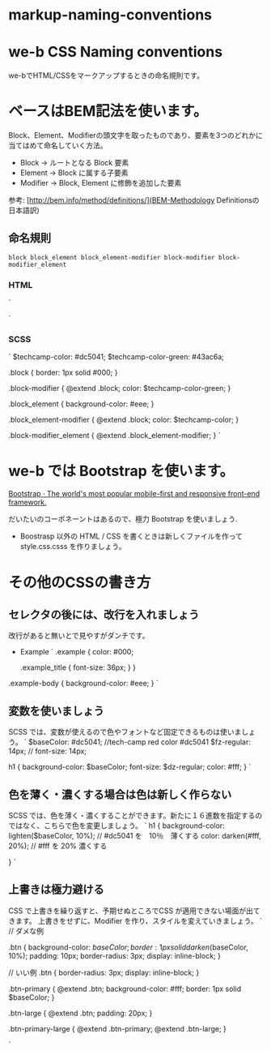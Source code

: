 # markup-naming-conventions

# we-b CSS Naming conventions
we-bでHTML/CSSをマークアップするときの命名規則です。

# ベースはBEM記法を使います。
Block、Element、Modifierの頭文字を取ったものであり、要素を3つのどれかに当てはめて命名していく方法。
- Block → ルートとなる Block 要素
- Element → Block に属する子要素
- Modifier → Block, Element に修飾を追加した要素

参考: [http://bem.info/method/definitions/](BEM-Methodology Definitionsの日本語訳)

## 命名規則

`
block
block_element
block_element-modifier
block-modifier
block-modifier_element
`

### HTML
`
<div class=“block”>
	<div class=“block_element”></div>
	<div class=“block_element-modifier”></div>
</div>
<div class=“block-modifier”>
	<div class=“block-modifier_element”></div>
</div>
`

### SCSS
`
$techcamp-color: #dc5041;
$techcamp-color-green: #43ac6a;

.block {
	border: 1px solid #000;
}

.block-modifier {
	@extend .block;	
	color: $techcamp-color-green;
}

.block_element {
	background-color: #eee;
}
	
.block_element-modifier {
	@extend .block;
	color: $techcamp-color;
}

.block-modifier_element {
	@extend .block_element-modifier;
}
`

# we-b では Bootstrap を使います。
[Bootstrap · The world's most popular mobile-first and responsive front-end framework.](http://getbootstrap.com/)

だいたいのコーポネーントはあるので、極力 Bootstrap を使いましょう.
- Boostrasp 以外の HTML / CSS を書くときは新しくファイルを作って style.css.csss を作りましょう。


# その他のCSSの書き方
## セレクタの後には、改行を入れましょう
改行があると無いとで見やすがダンチです。
- Example
`
.example {
	color: #000;

	.example_title {
		font-size: 36px;
	}
}

.example-body {
	background-color: #eee;
}
`

## 変数を使いましょう
SCSS では、変数が使えるので色やフォントなど固定できるものは使いましょう。
`
$baseColor: #dc5041; //tech-camp red color #dc5041
$fz-regular: 14px; // font-size: 14px;

h1 {
  background-color: $baseColor;
  font-size: $dz-regular;
  color: #fff;
}
`

## 色を薄く・濃くする場合は色は新しく作らない
SCSS では、色を薄く・濃くすることができます。新たに１６進数を指定するのではなく、こちらで色を変更しましょう。
`
h1 {
	background-color: lighten($baseColor, 10%); // #dc5041 を　10％　薄くする
	color: darken(#fff, 20%); // #fff を 20% 濃くする
	
}
`

##  上書きは極力避ける
CSS で上書きを繰り返すと、予期せぬところでCSS が適用できない場面が出てきます。
上書きをせずに、Modifier を作り、スタイルを変えていきましょう。
`
// ダメな例

.btn {
	background-color: $baseColor;
	border: 1px solid darken($baseColor, 10%);
	padding: 10px;
	border-radius: 3px;
	display: inline-block;
}

// いい例
.btn {
	border-radius: 3px;
	display: inline-block;
}

.btn-primary {
	@extend .btn;
	background-color: #fff;
	border: 1px solid $baseColor;
}

.btn-large {
	@extend .btn;
	padding: 20px;
}

.btn-primary-large {
	@extend .btn-primary;
	@extend .btn-large;
}

 `
 

